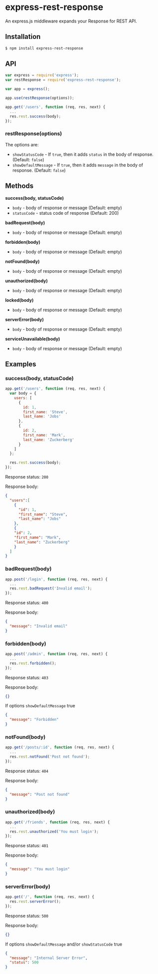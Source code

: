 # express-rest-response

An express.js middleware expands your Response for REST API.

## Installation

```sh
$ npm install express-rest-response
```

## API

```js
var express = require('express');
var restResponse = require('express-rest-response');

var app = express();

app.use(restResponse(options));

app.get('/users', function (req, res, next) {
  ...
  res.rest.success(body);
});

```

### restResponse(options)

The options are:
- `showStatusCode` - If `true`, then it adds `status` in the body of response. (Default: `false`)
- `showDefaultMessage` - If `true`, then it adds `message` in the body of response. (Default: `false`)

## Methods

**success(body, statusCode)**
  - `body` - body of response or message (Default: empty)
  - `statusCode` - status code of response (Default: 200)

**badRequest(body)**
  - `body` - body of response or message (Default: empty)

**forbidden(body)**
  - `body` - body of response or message (Default: empty)

**notFound(body)**
  - `body` - body of response or message (Default: empty)

**unauthorized(body)**
  - `body` - body of response or message (Default: empty)

**locked(body)**
  - `body` - body of response or message (Default: empty)

**serverError(body)**
  - `body` - body of response or message (Default: empty)

**serviceUnavailable(body)**
  - `body` - body of response or message (Default: empty)

## Examples

### success(body, statusCode)

```js
app.get('/users', function (req, res, next) {
  var body = {
    users: [
      {
        id: 1,
        first_name: 'Steve',
        last_name: 'Jobs'
      },
      {
        id: 2,
        first_name: 'Mark',
        last_name: 'Zuckerberg'
      }
    ]
  };

  res.rest.success(body);
});
```

Response status: `200`

Response body:

```json
{
  "users":[
    {
      "id": 1,
      "first_name": "Steve",
      "last_name": "Jobs"
    },
    {
    "id": 2,
    "first_name": "Mark",
    "last_name": "Zuckerberg"
    }
  ]
}
```

### badRequest(body)

```js
app.post('/login', function (req, res, next) {
  ...
  res.rest.badRequest('Invalid email');
});
```

Response status: `400`

Response body:

```json
{
  "message": "Invalid email"
}
```

### forbidden(body)

```js
app.post('/admin', function (req, res, next) {
  ...
  res.rest.forbidden();
});
```

Response status: `403`

Response body:

```json
{}
```

If options `showDefaultMessage` true

```json
{
  "message": "Forbidden"
}
```

### notFound(body)

```js
app.get('/posts/:id', function (req, res, next) {
  ...
  res.rest.notFound('Post not found');
});
```

Response status: `404`

Response body:

```json
{
  "message": "Post not found"
}
```

### unauthorized(body)

```js
app.get('/friends', function (req, res, next) {
  ...
  res.rest.unauthorized('You must login');
});
```

Response status: `401`

Response body:

```json
{
  "message": "You must login"
}
```

### serverError(body)

```js
app.get('/', function (req, res, next) {
  res.rest.serverError();
});
```

Response status: `500`

Response body:

```json
{}
```

If options `showDefaultMessage` and/or `showStatusCode` true

```json
{
  "message": "Internal Server Error",
  "status": 500
}
```
